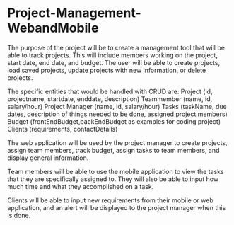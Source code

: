 # Project-Management-WebandMobile

The purpose of the project will be to create a management tool that will be able to track projects. This will include members working on the project, start date, end date, and budget. The user will be able to create projects, load saved projects, update projects with new information, or delete projects.

The specific entities that would be handled with CRUD are:
Project (id, projectname, startdate, enddate, description)
Teammember (name, id, salary/hour)
Project Manager (name, id, salary/hour)
Tasks (taskName, due dates, description of things needed to be done, assigned project members)
Budget (frontEndBudget,backEndBudget as examples for coding project)
Clients (requirements, contactDetails)


The web application will be used by the project manager to create projects, assign team members, track budget, assign tasks to team members, and display general information.

Team members will be able to use the mobile application to view the tasks that they are specifically assigned to. They will also be able to input how much time and what they accomplished on a task.

Clients will be able to input new requirements from their mobile or web application, and an alert will be displayed to the project manager when this is done.

